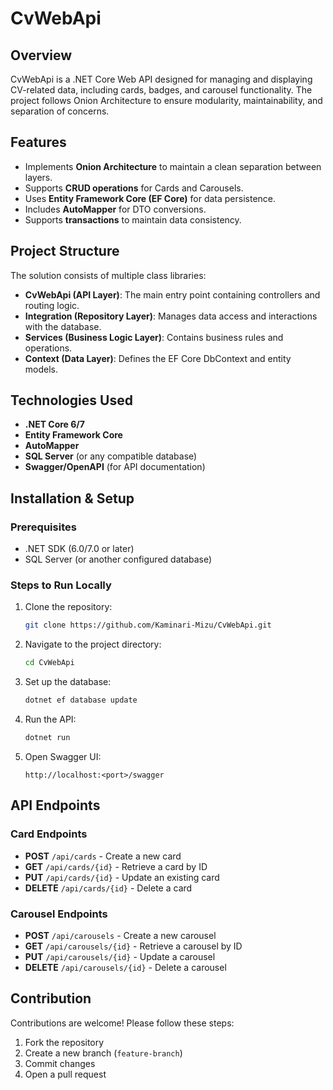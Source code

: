 # CvWebApi

## Overview
CvWebApi is a .NET Core Web API designed for managing and displaying CV-related data, including cards, badges, and carousel functionality. The project follows Onion Architecture to ensure modularity, maintainability, and separation of concerns.

## Features
- Implements **Onion Architecture** to maintain a clean separation between layers.
- Supports **CRUD operations** for Cards and Carousels.
- Uses **Entity Framework Core (EF Core)** for data persistence.
- Includes **AutoMapper** for DTO conversions.
- Supports **transactions** to maintain data consistency.

## Project Structure
The solution consists of multiple class libraries:

- **CvWebApi (API Layer)**: The main entry point containing controllers and routing logic.
- **Integration (Repository Layer)**: Manages data access and interactions with the database.
- **Services (Business Logic Layer)**: Contains business rules and operations.
- **Context (Data Layer)**: Defines the EF Core DbContext and entity models.

## Technologies Used
- **.NET Core 6/7**
- **Entity Framework Core**
- **AutoMapper**
- **SQL Server** (or any compatible database)
- **Swagger/OpenAPI** (for API documentation)

## Installation & Setup
### Prerequisites
- .NET SDK (6.0/7.0 or later)
- SQL Server (or another configured database)

### Steps to Run Locally
1. Clone the repository:
   ```sh
   git clone https://github.com/Kaminari-Mizu/CvWebApi.git
   ```
2. Navigate to the project directory:
   ```sh
   cd CvWebApi
   ```
3. Set up the database:
   ```sh
   dotnet ef database update
   ```
4. Run the API:
   ```sh
   dotnet run
   ```
5. Open Swagger UI:
   ```
   http://localhost:<port>/swagger
   ```

## API Endpoints
### Card Endpoints
- **POST** `/api/cards` - Create a new card
- **GET** `/api/cards/{id}` - Retrieve a card by ID
- **PUT** `/api/cards/{id}` - Update an existing card
- **DELETE** `/api/cards/{id}` - Delete a card

### Carousel Endpoints
- **POST** `/api/carousels` - Create a new carousel
- **GET** `/api/carousels/{id}` - Retrieve a carousel by ID
- **PUT** `/api/carousels/{id}` - Update a carousel
- **DELETE** `/api/carousels/{id}` - Delete a carousel

## Contribution
Contributions are welcome! Please follow these steps:
1. Fork the repository
2. Create a new branch (`feature-branch`)
3. Commit changes
4. Open a pull request


